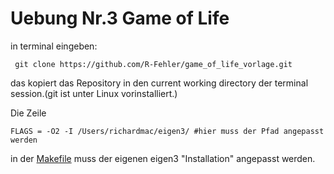 # Uebung Nr.3 Game of Life

in terminal eingeben:

     git clone https://github.com/R-Fehler/game_of_life_vorlage.git
das kopiert das Repository in den current working directory der terminal session.(git ist unter Linux vorinstalliert.)

Die Zeile

    FLAGS = -O2 -I /Users/richardmac/eigen3/ #hier muss der Pfad angepasst werden

in der [Makefile](Makefile) muss der eigenen eigen3 "Installation" angepasst werden.